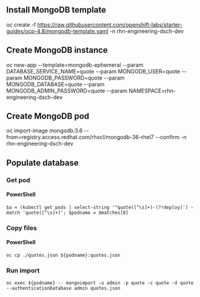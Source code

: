 ## Install MongoDB template
oc create -f https://raw.githubusercontent.com/openshift-labs/starter-guides/ocp-4.8/mongodb-template.yaml -n rhn-engineering-dsch-dev

## Create MongoDB instance
oc new-app --template=mongodb-ephemeral --param DATABASE_SERVICE_NAME=quote --param MONGODB_USER=quote --param MONGODB_PASSWORD=quote --param MONGODB_DATABASE=quote --param MONGODB_ADMIN_PASSWORD=quote --param NAMESPACE=rhn-engineering-dsch-dev

## Create MongoDB pod
oc import-image mongodb:3.6 --from=registry.access.redhat.com/rhscl/mongodb-36-rhel7 --confirm -n rhn-engineering-dsch-dev


## Populate database

### Get pod
#### PowerShell
`$a = (kubectl get pods | select-string '^quote([^\s]+)-(?!deploy)') -match 'quote([^\s]+)'; $podname = $matches[0]`


### Copy files
#### PowerShell
`oc cp ./quotes.json ${podname}:quotes.json`


### Run import
`oc exec ${podname} -- mongoimport -u admin -p quote -c quote -d quote --authenticationDatabase admin quotes.json`


